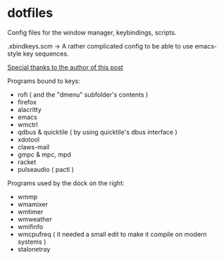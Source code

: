 # dotfiles
Config files for the window manager, keybindings, scripts.

.xbindkeys.scm -> A rather complicated config to be able to use emacs-style key sequences.

[Special thanks to the author of this post](https://maskray.me/blog/2012-03-14-xbindkeys-key-sequence)



Programs bound to keys:
 - rofi ( and the "dmenu" subfolder's contents )
 - firefox
 - alacritty
 - emacs
 - wmctrl
 - qdbus & quicktile ( by using quicktile's dbus interface )
 - xdotool
 - claws-mail
 - gmpc & mpc, mpd
 - racket
 - pulseaudio ( pactl )
 
Programs used by the dock on the right:
 - wmmp
 - wmamixer
 - wmtimer
 - wmweather
 - wmifinfo
 - wmcpufreq ( it needed a small edit to make it compile on modern systems )
 - stalonetray
